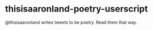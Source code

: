 thisisaaronland-poetry-userscript
=================================

@thisisaaronland writes tweets to be poetry. Read them that way.


